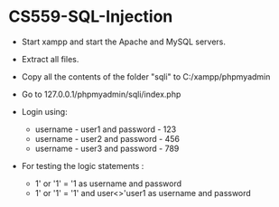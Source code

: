 # CS559-SQL-Injection

- Start xampp and start the Apache and MySQL servers.
- Extract all files.
- Copy all the contents of the folder "sqli" to C:/xampp/phpmyadmin
- Go to 127.0.0.1/phpmyadmin/sqli/index.php
- Login using:
  - username - user1 and password - 123
  - username - user2 and password - 456
  - username - user3 and password - 789

- For testing the logic statements : 
  - 1' or '1' = '1 as username and password
  - 1' or '1' = '1' and user<>'user1 as username and password
